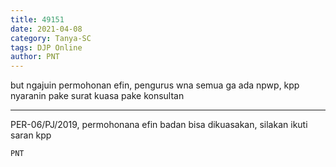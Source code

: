 ```yaml
---
title: 49151
date: 2021-04-08
category: Tanya-SC
tags: DJP Online
author: PNT
---
```


but ngajuin permohonan efin, pengurus wna semua ga ada npwp, kpp nyaranin pake surat kuasa pake konsultan

---

PER-06/PJ/2019, permohonana efin badan bisa dikuasakan, silakan ikuti saran kpp

`PNT`
